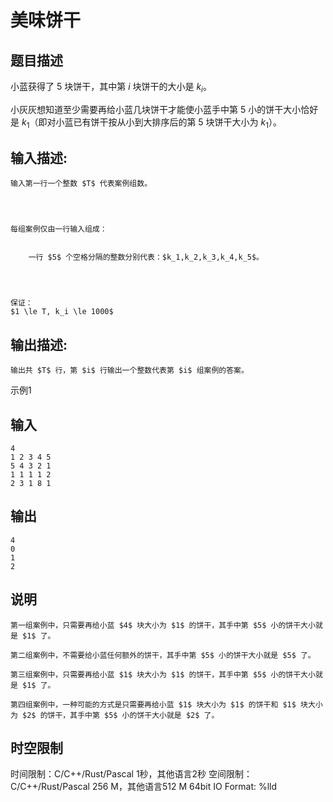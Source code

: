 # 美味饼干

## 题目描述

小蓝获得了 $5$ 块饼干，其中第 $i$ 块饼干的大小是 $k_i$。 

  


小灰灰想知道至少需要再给小蓝几块饼干才能使小蓝手中第 $5$ 小的饼干大小恰好是 $k_1$（即对小蓝已有饼干按从小到大排序后的第 $5$ 块饼干大小为 $k_1$）。

## 输入描述:
    
    
    输入第一行一个整数 $T$ 代表案例组数。
    
      
    
    
    每组案例仅由一行输入组成：  
    
    
        一行 $5$ 个空格分隔的整数分别代表：$k_1,k_2,k_3,k_4,k_5$。
    
      
    
    
    保证：  
    $1 \le T, k_i \le 1000$  
    

## 输出描述:
    
    
    输出共 $T$ 行，第 $i$ 行输出一个整数代表第 $i$ 组案例的答案。

示例1 

## 输入
    
    
    4
    1 2 3 4 5
    5 4 3 2 1
    1 1 1 1 2
    2 3 1 8 1

## 输出
    
    
    4
    0
    1
    2

## 说明
    
    
    第一组案例中，只需要再给小蓝 $4$ 块大小为 $1$ 的饼干，其手中第 $5$ 小的饼干大小就是 $1$ 了。  
      
    第二组案例中，不需要给小蓝任何额外的饼干，其手中第 $5$ 小的饼干大小就是 $5$ 了。  
      
    第三组案例中，只需要再给小蓝 $1$ 块大小为 $1$ 的饼干，其手中第 $5$ 小的饼干大小就是 $1$ 了。  
      
    第四组案例中，一种可能的方式是只需要再给小蓝 $1$ 块大小为 $1$ 的饼干和 $1$ 块大小为 $2$ 的饼干，其手中第 $5$ 小的饼干大小就是 $2$ 了。


## 时空限制

时间限制：C/C++/Rust/Pascal 1秒，其他语言2秒
空间限制：C/C++/Rust/Pascal 256 M，其他语言512 M
64bit IO Format: %lld